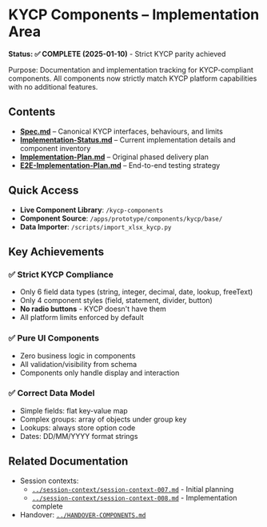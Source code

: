 # KYCP Components – Implementation Area

**Status: ✅ COMPLETE (2025-01-10)** - Strict KYCP parity achieved

Purpose: Documentation and implementation tracking for KYCP-compliant components. All components now strictly match KYCP platform capabilities with no additional features.

## Contents

- **[Spec.md](./Spec.md)** – Canonical KYCP interfaces, behaviours, and limits
- **[Implementation-Status.md](./Implementation-Status.md)** – Current implementation details and component inventory
- **[Implementation-Plan.md](./Implementation-Plan.md)** – Original phased delivery plan
- **[E2E-Implementation-Plan.md](./E2E-Implementation-Plan.md)** – End-to-end testing strategy

## Quick Access

- **Live Component Library**: `/kycp-components` 
- **Component Source**: `/apps/prototype/components/kycp/base/`
- **Data Importer**: `/scripts/import_xlsx_kycp.py`

## Key Achievements

### ✅ Strict KYCP Compliance
- Only 6 field data types (string, integer, decimal, date, lookup, freeText)
- Only 4 component styles (field, statement, divider, button)
- **No radio buttons** - KYCP doesn't have them
- All platform limits enforced by default

### ✅ Pure UI Components
- Zero business logic in components
- All validation/visibility from schema
- Components only handle display and interaction

### ✅ Correct Data Model
- Simple fields: flat key-value map
- Complex groups: array of objects under group key
- Lookups: always store option code
- Dates: DD/MM/YYYY format strings

## Related Documentation

- Session contexts: 
  - [`../session-context/session-context-007.md`](../session-context/session-context-007.md) - Initial planning
  - [`../session-context/session-context-008.md`](../session-context/session-context-008.md) - Implementation complete
- Handover: [`../HANDOVER-COMPONENTS.md`](../HANDOVER-COMPONENTS.md)

